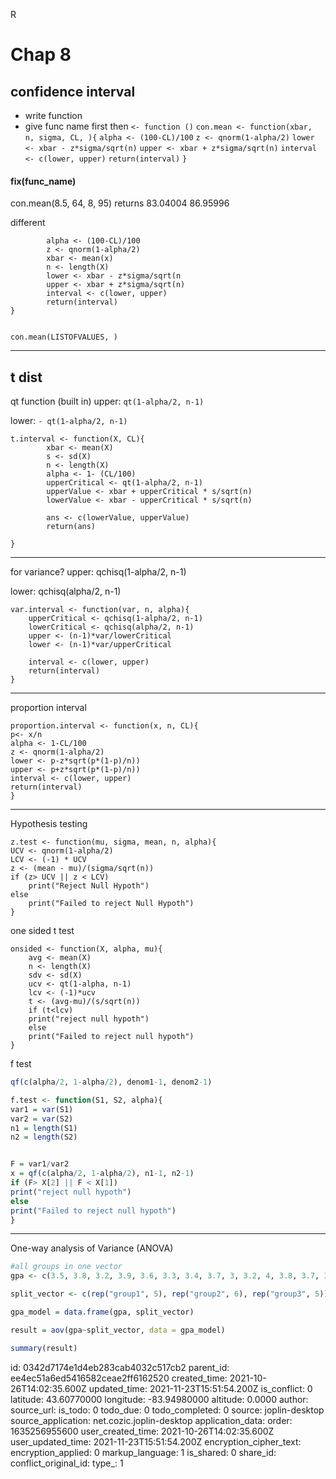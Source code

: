 R 

# Chap 8

## confidence interval

- write function
- give func name first then `<- function ()`
    `con.mean <- function(xbar, n, sigma, CL, ){`
    `alpha <- (100-CL)/100`
    `z <- qnorm(1-alpha/2)`
    `lower <- xbar - z*sigma/sqrt(n)`
    `upper <- xbar + z*sigma/sqrt(n)`
    `interval <- c(lower, upper)`
    `return(interval)`
    `}`

#### fix(func_name)

con.mean(8.5, 64, 8, 95)
returns 83.04004 86.95996

different

```con.mean
        alpha <- (100-CL)/100
        z <- qnorm(1-alpha/2)
        xbar <- mean(x)
        n <- length(X)
        lower <- xbar - z*sigma/sqrt(n
        upper <- xbar + z*sigma/sqrt(n)
        interval <- c(lower, upper)
        return(interval)
}


con.mean(LISTOFVALUES, )

```

* * *

## t dist

qt function (built in)
upper:
`qt(1-alpha/2, n-1)`

lower:
`- qt(1-alpha/2, n-1)`

```
t.interval <- function(X, CL){
        xbar <- mean(X)
        s <- sd(X)
        n <- length(X)
        alpha <- 1- (CL/100)
        upperCritical <- qt(1-alpha/2, n-1)
        upperValue <- xbar + upperCritical * s/sqrt(n)
        lowerValue <- xbar - upperCritical * s/sqrt(n)
        
        ans <- c(lowerValue, upperValue)
        return(ans)
        
}
```

* * *

for variance?
upper:
qchisq(1-alpha/2, n-1)

lower:
qchisq(alpha/2, n-1)

```
var.interval <- function(var, n, alpha){
    upperCritical <- qchisq(1-alpha/2, n-1)
    lowerCritical <- qchisq(alpha/2, n-1)
    upper <- (n-1)*var/lowerCritical
    lower <- (n-1)*var/upperCritical
    
    interval <- c(lower, upper)
    return(interval)
}
```

* * *

proportion interval

```
proportion.interval <- function(x, n, CL){
p<- x/n
alpha <- 1-CL/100
z <- qnorm(1-alpha/2)
lower <- p-z*sqrt(p*(1-p)/n))
upper <- p+z*sqrt(p*(1-p)/n))
interval <- c(lower, upper)
return(interval)
}
```

* * *

Hypothesis testing

```
z.test <- function(mu, sigma, mean, n, alpha){
UCV <- qnorm(1-alpha/2)
LCV <- (-1) * UCV
z <- (mean - mu)/(sigma/sqrt(n))
if (z> UCV || z < LCV)
    print("Reject Null Hypoth")
else
    print("Failed to reject Null Hypoth")
}
```

one sided t test

```
onsided <- function(X, alpha, mu){
    avg <- mean(X)
    n <- length(X)
    sdv <- sd(X)
    ucv <- qt(1-alpha, n-1)
    lcv <- (-1)*ucv
    t <- (avg-mu)/(s/sqrt(n))
    if (t<lcv)
    print("reject null hypoth")
    else
    print("Failed to reject null hypoth")
}
```

f test

```R
qf(c(alpha/2, 1-alpha/2), denom1-1, denom2-1)

f.test <- function(S1, S2, alpha){
var1 = var(S1)
var2 = var(S2)
n1 = length(S1)
n2 = length(S2)


F = var1/var2
x = qf(c(alpha/2, 1-alpha/2), n1-1, n2-1)
if (F> X[2] || F < X[1])
print("reject null hypoth")
else
print("Failed to reject null hypoth")
}
```

***
One-way analysis of Variance (ANOVA)
```r
#all groups in one vector
gpa <- c(3.5, 3.8, 3.2, 3.9, 3.6, 3.3, 3.4, 3.7, 3, 3.2, 4, 3.8, 3.7, 3.9, 4, 3.6)

split_vector <- c(rep("group1", 5), rep("group2", 6), rep("group3", 5))

gpa_model = data.frame(gpa, split_vector)

result = aov(gpa~split_vector, data = gpa_model)

summary(result)

```

id: 0342d7174e1d4eb283cab4032c517cb2
parent_id: ee4ec51a6ed5416582ceae2ff6162520
created_time: 2021-10-26T14:02:35.600Z
updated_time: 2021-11-23T15:51:54.200Z
is_conflict: 0
latitude: 43.60770000
longitude: -83.94980000
altitude: 0.0000
author: 
source_url: 
is_todo: 0
todo_due: 0
todo_completed: 0
source: joplin-desktop
source_application: net.cozic.joplin-desktop
application_data: 
order: 1635256955600
user_created_time: 2021-10-26T14:02:35.600Z
user_updated_time: 2021-11-23T15:51:54.200Z
encryption_cipher_text: 
encryption_applied: 0
markup_language: 1
is_shared: 0
share_id: 
conflict_original_id: 
type_: 1